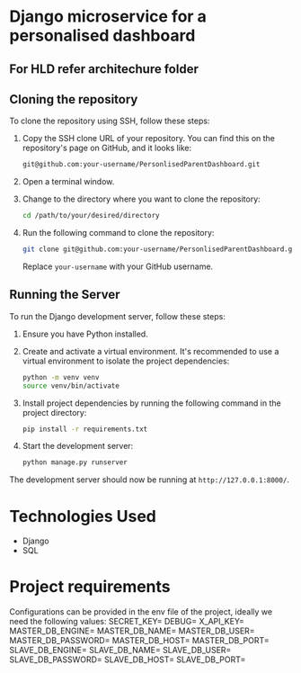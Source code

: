 # Django microservice for a personalised dashboard 


## For HLD refer architechure folder

## Cloning the repository 
To clone the repository using SSH, follow these steps:

1. Copy the SSH clone URL of your repository. You can find this on the repository's page on GitHub, and it looks like:

    ```bash
    git@github.com:your-username/PersonlisedParentDashboard.git
    ```

2. Open a terminal window.

3. Change to the directory where you want to clone the repository:

    ```bash
    cd /path/to/your/desired/directory
    ```

4. Run the following command to clone the repository:

    ```bash
    git clone git@github.com:your-username/PersonlisedParentDashboard.git
    ```

   Replace `your-username` with your GitHub username.

## Running the Server

To run the Django development server, follow these steps:

1. Ensure you have Python installed. 
2. Create and activate a virtual environment. It's recommended to use a virtual environment to isolate the project dependencies:

    ```bash
    python -m venv venv
    source venv/bin/activate
    ```

3. Install project dependencies by running the following command in the project directory:

    ```bash
    pip install -r requirements.txt
    ```

4. Start the development server:

    ```bash
    python manage.py runserver
    ```

The development server should now be running at `http://127.0.0.1:8000/`.


# Technologies Used
 - Django
 - SQL

# Project requirements
Configurations can be provided in the env file of the project, ideally we need the following values:
SECRET_KEY=
DEBUG=
X_API_KEY=
MASTER_DB_ENGINE=
MASTER_DB_NAME=
MASTER_DB_USER=
MASTER_DB_PASSWORD=
MASTER_DB_HOST=
MASTER_DB_PORT=
SLAVE_DB_ENGINE=
SLAVE_DB_NAME=
SLAVE_DB_USER=
SLAVE_DB_PASSWORD=
SLAVE_DB_HOST=
SLAVE_DB_PORT=
